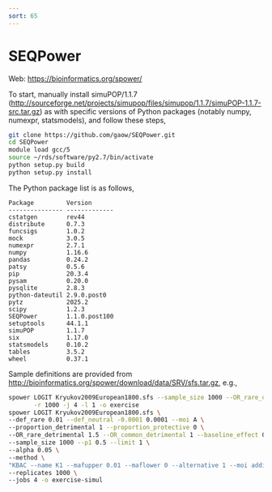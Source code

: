 ```yaml
---
sort: 65
---
```


# SEQPower

Web: <https://bioinformatics.org/spower/>

To start, manually install simuPOP/1.1.7 (<http://sourceforge.net/projects/simupop/files/simupop/1.1.7/simuPOP-1.1.7-src.tar.gz>) as with specific versions of Python packages (notably numpy, numexpr, statsmodels), and follow these steps,

```bash
git clone https://github.com/gaow/SEQPower.git
cd SEQPower
module load gcc/5
source ~/rds/software/py2.7/bin/activate
python setup.py build
python setup.py install
```

The Python package list is as follows,

```
Package         Version
--------------- -------------
cstatgen        rev44
distribute      0.7.3
funcsigs        1.0.2
mock            3.0.5
numexpr         2.7.1
numpy           1.16.6
pandas          0.24.2
patsy           0.5.6
pip             20.3.4
pysam           0.20.0
pysqlite        2.8.3
python-dateutil 2.9.0.post0
pytz            2025.2
scipy           1.2.3
SEQPower        1.1.0.post100
setuptools      44.1.1
simuPOP         1.1.7
six             1.17.0
statsmodels     0.10.2
tables          3.5.2
wheel           0.37.1
```

Sample definitions are provided from <http://bioinformatics.org/spower/download/data/SRV/sfs.tar.gz>, e.g.,

```bash
spower LOGIT Kryukov2009European1800.sfs --sample_size 1000 --OR_rare_detrimental 1.5 --method CFisher \
       -r 1000 -j 4 -l 1 -o exercise
spower LOGIT Kryukov2009European1800.sfs \
--def_rare 0.01 --def_neutral -0.0001 0.0001 --moi A \
--proportion_detrimental 1 --proportion_protective 0 \
--OR_rare_detrimental 1.5 --OR_common_detrimental 1 --baseline_effect 0.01 \
--sample_size 1000 --p1 0.5 --limit 1 \
--alpha 0.05 \
--method \
"KBAC --name K1 --mafupper 0.01 --maflower 0 --alternative 1 --moi additive --permutations 1000 --adaptive 0.1" \
--replicates 1000 \
--jobs 4 -o exercise-simul
```
